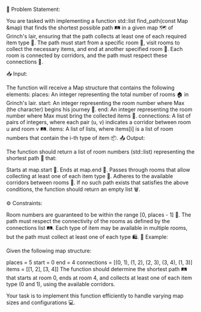 📝 Problem Statement:

You are tasked with implementing a function std::list<Place> find_path(const Map &map) that finds the shortest possible path 🛤️ in a given map 🗺️ of Grinch's lair, ensuring that the path collects at least one of each required item type 🎁. The path must start from a specific room 🚪, visit rooms to collect the necessary items, and end at another specified room 🏁. Each room is connected by corridors, and the path must respect these connections 🔗.

📥 Input:

The function will receive a Map structure that contains the following elements:
places: An integer representing the total number of rooms 🏠 in Grinch's lair.
start: An integer representing the room number where Max (the character) begins his journey 🛫.
end: An integer representing the room number where Max must bring the collected items 🎯.
connections: A list of pairs of integers, where each pair (u, v) indicates a corridor between room u and room v 🛤️.
items: A list of lists, where items[i] is a list of room numbers that contain the i-th type of item 📦.
📤 Output:

The function should return a list of room numbers (std::list<Place>) representing the shortest path 🏃 that:

Starts at map.start 🚀.
Ends at map.end 🏁.
Passes through rooms that allow collecting at least one of each item type 🎁.
Adheres to the available corridors between rooms 🔗.
If no such path exists that satisfies the above conditions, the function should return an empty list 🗑️.

⚙️ Constraints:

Room numbers are guaranteed to be within the range [0, places - 1] 🔢.
The path must respect the connectivity of the rooms as defined by the connections list 🛤️.
Each type of item may be available in multiple rooms, but the path must collect at least one of each type 🛍️.
🧩 Example:

Given the following map structure:

places = 5
start = 0
end = 4
connections = [(0, 1), (1, 2), (2, 3), (3, 4), (1, 3)]
items = [[1, 2], [3, 4]]
The function should determine the shortest path 🛤️ that starts at room 0, ends at room 4, and collects at least one of each item type (0 and 1), using the available corridors.

Your task is to implement this function efficiently to handle varying map sizes and configurations 💻.
